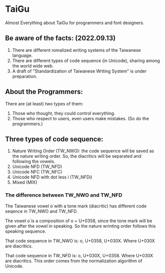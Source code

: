 # TaiGu
Almost Everything about TaiGu for programmers and font designers.

## Be aware of the facts: (2022.09.13)

1. There are different romalized writing systems of the Taiwanese language.
2. There are different types of code sequence (in Unicode), sharing among the world wide web.
3. A draft of "Standardization of Taiwanese Writing System" is under preparation.

## About the Programmers:
There are (at least) two types of them:
1. Those who thought, they could control everything.
2. Those who respect to users, even users make mistakes. (So do the programmers.)

## Three types of code sequence:
1. Nature Writing Order (TW_NWO): the code sequence will be saved as the nature writing order. So, the diacritics will be separated and following the vowels.
2. Unicode NFD (TW_NFD)
3. Unicode NFC (TW_NFC)
4. Unicode NFD with dot less i (TW_NFDi)
5. Mixed (MIX)

### The difference between TW_NWO and TW_NFD
The Taiwanese vowel o͘ with a tone mark (diacritic) has different code seqence in TW_NWO and TW_NFD.

The vowel o͘ is a composition of o + U+0358, since the tone mark will be given after the vowel in speaking. So the nature wrinting order follows this speaking sequence.

That code sequence in TW_NWO is: o, U+0358, U+030X. Where U+030X are diacritics.

That code sequence in TW_NFD is: o, U+030X, U+0358. Where U+030X are diacritics. This order comes from the normalization algorithm of Unicode.
